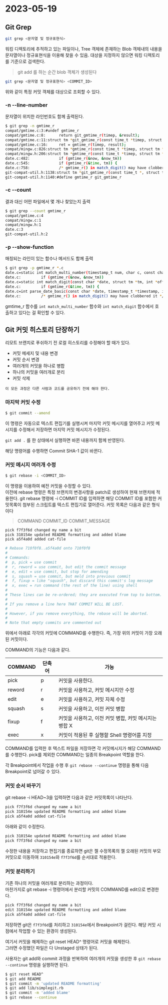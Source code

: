 # 2023-05-19

## Git Grep

```sh
git grep <문자열 및 정규표현식>
```

워킹 디렉토리에 추적하고 있는 파일이나, Tree 객체에 존재하는 Blob 객체내의 내용을 문자열이나 정규표현식을 이용해 찾을 수 있음.
대상을 지정하지 않으면 워킹 디렉토리를 기준으로 검색한다.

> git add 를 하는 순간 blob 객체가 생성된다

```sh
git grep <문자열 및 정규표현식> <COMMIT_ID>
```

위와 같이 특정 커밋 객체를 대상으로 조회할 수 있다.

### -n --line-number

문자열이 위치한 라인번호도 함께 출력된다.

```sh
$ git grep -n gmtime_r
compat/gmtime.c:3:#undef gmtime_r
compat/gmtime.c:8:      return git_gmtime_r(timep, &result);
compat/gmtime.c:11:struct tm *git_gmtime_r(const time_t *timep, struct tm *result)
compat/gmtime.c:16:     ret = gmtime_r(timep, result);
compat/mingw.c:826:struct tm *gmtime_r(const time_t *timep, struct tm *result)
compat/mingw.h:206:struct tm *gmtime_r(const time_t *timep, struct tm *result);
date.c:482:             if (gmtime_r(&now, &now_tm))
date.c:545:             if (gmtime_r(&time, tm)) {
date.c:758:             /* gmtime_r() in match_digit() may have clobbered it */
git-compat-util.h:1138:struct tm *git_gmtime_r(const time_t *, struct tm *);
git-compat-util.h:1140:#define gmtime_r git_gmtime_r
```

### -c --count

결과 대신 어떤 파일에서 몇 개나 찾았는지 출력

```sh
$ git grep --count gmtime_r
compat/gmtime.c:4
compat/mingw.c:1
compat/mingw.h:1
date.c:3
git-compat-util.h:2
```

### -p --show-function

매칭되는 라인이 있는 함수나 메서드도 함께 출력

```sh
$ git grep -p gmtime_r *.c
date.c=static int match_multi_number(timestamp_t num, char c, const char *date,
date.c:         if (gmtime_r(&now, &now_tm))
date.c=static int match_digit(const char *date, struct tm *tm, int *offset, int *tm_gmt)
date.c:         if (gmtime_r(&time, tm)) {
date.c=int parse_date_basic(const char *date, timestamp_t *timestamp, int *offset)
date.c:         /* gmtime_r() in match_digit() may have clobbered it */
```

gmtime_r 함수를 `int match_multi_number` 함수와 `int match_digit` 함수에서 호출하고 있다는 걸 확인할 수 있다.

## Git 커밋 히스토리 단장하기

리모트 브랜치로 푸쉬하기 전 로컬 히스토리를 수정해야 할 때가 있다.

- 커밋 메세지 및 내용 변경
- 커밋 순서 변경
- 여러개의 커밋을 하나로 병합
- 하나의 커밋을 여러개로 분리
- 커밋 삭제

`이 모든 과정은 다른 사람과 코드를 공유하기 전에 해야 한다.`

### 마지막 커밋 수정

```sh
$ git commit --amend
```

이 명령은 자동으로 텍스트 편집기를 실행시켜 마지막 커밋 메시지를 열어주고 커밋 메시지를 수정해서 저장하면 마지막 커밋 메시지가 수정된다.

`git add .` 를 한 상태에서 실행하면 바뀐 내용까지 함께 반영된다.

해당 명령어를 수행하면 Commit SHA-1 값이 바뀐다.

### 커밋 메시지 여러개 수정

```sh
$ git rebase -i <COMMIT_ID>
```

이 명령을 이용하여 예전 커밋을 수정할 수 있다.  
이전에 rebase 명령은 특정 브랜치의 변경사항을 patch로 생성하여 현재 브랜치에 적용한다. git rebase 명령에 -i COMMIT ID를 입력하면 해당 COMMIT ID를 포함한 커밋목록이 첨부된 스크립트를 텍스트 편집기로 열어준다.
커밋 목록은 다음과 같은 형식이다

> COMMAND COMMIT_ID COMMIT_MESSAGE

```sh
pick f7f3f6d changed my name a bit
pick 310154e updated README formatting and added blame
pick a5f4a0d added cat-file

# Rebase 710f0f8..a5f4a0d onto 710f0f8
#
# Commands:
#  p, pick = use commit
#  r, reword = use commit, but edit the commit message
#  e, edit = use commit, but stop for amending
#  s, squash = use commit, but meld into previous commit
#  f, fixup = like "squash", but discard this commit's log message
#  x, exec = run command (the rest of the line) using shell
#
# These lines can be re-ordered; they are executed from top to bottom.
#
# If you remove a line here THAT COMMIT WILL BE LOST.
#
# However, if you remove everything, the rebase will be aborted.
#
# Note that empty commits are commented out
```

위에서 아래로 각각의 커밋에 COMMAND를 수행한다.
즉, 가장 위의 커밋이 가장 오래된 커밋이다.

COMMAND의 기능은 다음과 같다.

| COMMAND | 단축어 | 가능                                                  |
| ------- | ------ | ----------------------------------------------------- |
| pick    | p      | 커밋을 사용한다.                                      |
| reword  | r      | 커밋을 사용하고, 커밋 메시지만 수정                   |
| edit    | e      | 커밋을 사용하고, 커밋 자체 수정                       |
| squash  | s      | 커밋을 사용하고, 이전 커밋 병합                       |
| fixup   | f      | 커밋을 사용하고, 이전 커밋 병합, 커밋 메시지는 병합 X |
| exec    | x      | 커밋이 적용된 후 실행할 Shell 명령어를 지정           |

COMMAND를 입력한 후 텍스트 파일을 저장하면
각 커밋메시지가 해당 COMMAND를 수행한다. pick를 제외한 COMMAND는 일종의 Breakpoint 역할을 한다.

각 Breakpoint에서 작업을 수행 후 `git rebase --continue` 명령을 통해 다음 Breakpoint로 넘어갈 수 있다.

### 커밋 순서 바꾸기

git rebase -i HEAD~3을 입력하면 다음과 같은 커밋목록이 나타난다.

```sh
pick f7f3f6d changed my name a bit
pick 310154e updated README formatting and added blame
pick a5f4a0d added cat-file
```

아래와 같이 수정한다.

```sh
pick 310154e updated README formatting and added blame
pick f7f3f6d changed my name a bit
```

수정한 내용을 저장하고 편집기를 종료하면 git은 젤 수정목록의 젤 오래된 커밋의 부모 커밋으로 이동하여 `310154e`와 `f7f3f6d`를 순서대로 적용한다.

### 커밋 분리하기

기존 하나의 커밋을 여러개로 분리하는 과정이다.  
마찬가지로 git rebase -i 명령어에서 분리할 커밋의 COMMAND를 edit으로 변경한다.

```sh
pick f7f3f6d changed my name a bit
edit 310154e updated README formatting and added blame
pick a5f4a0d added cat-file
```

저장하면 git은 `f7f3f6d`를 처리하고 `310154e`에서 Breakpoint가 걸린다.
해당 커밋 시점에서 작업할 수 있는 환경이 생성된다.

여기서 커밋을 해제하는 git reset HEAD^ 명령어로 커밋을 해제한다.  
그러면 수정했던 파일은 다 Unstaged 상태가 된다.

사용자는 git add와 commit 과정을 반복하여 여러개의 커밋을 생성한 후 `git rebase --continue` 명령을 실행하면 된다.

```sh
$ git reset HEAD^
$ git add README
$ git commit -m 'updated README formatting'
$ git add lib/simplegit.rb
$ git commit -m 'added blame'
$ git rebase --continue
```
